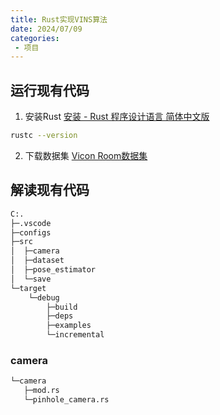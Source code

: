 ```yaml
---
title: Rust实现VINS算法
date: 2024/07/09
categories:
 - 项目
---
```

## 运行现有代码
1. 安装Rust
[安装 - Rust 程序设计语言 简体中文版](https://kaisery.github.io/trpl-zh-cn/ch01-01-installation.html)
```bash
rustc --version
```
2. 下载数据集
[Vicon Room数据集](https://projects.asl.ethz.ch/datasets/doku.php?id=kmavvisualinertialdatasets)

## 解读现有代码
```bash
C:.
├─.vscode
├─configs
├─src
│  ├─camera
│  ├─dataset
│  ├─pose_estimator
│  └─save
└─target
    └─debug
        ├─build
        ├─deps
        ├─examples
        └─incremental
```

### camera
```bash
└─camera
   ├─mod.rs
   └─pinhole_camera.rs
```
